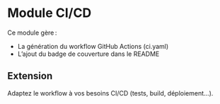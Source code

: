 # Module CI/CD

Ce module gère :
- La génération du workflow GitHub Actions (ci.yaml)
- L’ajout du badge de couverture dans le README

## Extension
Adaptez le workflow à vos besoins CI/CD (tests, build, déploiement…). 